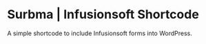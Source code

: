Surbma | Infusionsoft Shortcode
===============================

A simple shortcode to include Infusionsoft forms into WordPress.
